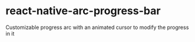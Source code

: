# react-native-arc-progress-bar
Customizable progress arc with an animated cursor to modify the progress in it
